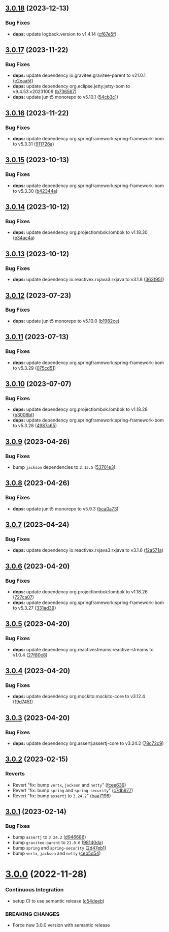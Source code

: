 ## [3.0.18](https://github.com/gravitee-io/gravitee-bom/compare/3.0.17...3.0.18) (2023-12-13)


### Bug Fixes

* **deps:** update logback.version to v1.4.14 ([cf67e5f](https://github.com/gravitee-io/gravitee-bom/commit/cf67e5f27c9dad34e6bbed3985520e954a7f1911))

## [3.0.17](https://github.com/gravitee-io/gravitee-bom/compare/3.0.16...3.0.17) (2023-11-22)


### Bug Fixes

* **deps:** update dependency io.gravitee:gravitee-parent to v21.0.1 ([e2eaa5f](https://github.com/gravitee-io/gravitee-bom/commit/e2eaa5fb6d0cfba36008338c97cbac4e01bcf4cb))
* **deps:** update dependency org.eclipse.jetty:jetty-bom to v9.4.53.v20231009 ([b736567](https://github.com/gravitee-io/gravitee-bom/commit/b736567c4537e342a4f0dd7189c387ec827674b9))
* **deps:** update junit5 monorepo to v5.10.1 ([54cb3c1](https://github.com/gravitee-io/gravitee-bom/commit/54cb3c1f037e3c2c033fa217c12a61324ba46069))

## [3.0.16](https://github.com/gravitee-io/gravitee-bom/compare/3.0.15...3.0.16) (2023-11-22)


### Bug Fixes

* **deps:** update dependency org.springframework:spring-framework-bom to v5.3.31 ([911726a](https://github.com/gravitee-io/gravitee-bom/commit/911726a5976524913ea6d07c6b5ee05e3afef972))

## [3.0.15](https://github.com/gravitee-io/gravitee-bom/compare/3.0.14...3.0.15) (2023-10-13)


### Bug Fixes

* **deps:** update dependency org.springframework:spring-framework-bom to v5.3.30 ([b42344a](https://github.com/gravitee-io/gravitee-bom/commit/b42344a09436304b957bc1eed2f997fb734bc12d))

## [3.0.14](https://github.com/gravitee-io/gravitee-bom/compare/3.0.13...3.0.14) (2023-10-12)


### Bug Fixes

* **deps:** update dependency org.projectlombok:lombok to v1.18.30 ([e34ac4a](https://github.com/gravitee-io/gravitee-bom/commit/e34ac4a05841b360771ae08962f93ba907812023))

## [3.0.13](https://github.com/gravitee-io/gravitee-bom/compare/3.0.12...3.0.13) (2023-10-12)


### Bug Fixes

* **deps:** update dependency io.reactivex.rxjava3:rxjava to v3.1.8 ([363f951](https://github.com/gravitee-io/gravitee-bom/commit/363f951abe75bc984924bd10cf9c6f819303f429))

## [3.0.12](https://github.com/gravitee-io/gravitee-bom/compare/3.0.11...3.0.12) (2023-07-23)


### Bug Fixes

* **deps:** update junit5 monorepo to v5.10.0 ([b1982ce](https://github.com/gravitee-io/gravitee-bom/commit/b1982ce6ea077a0a53db64c631233733888be387))

## [3.0.11](https://github.com/gravitee-io/gravitee-bom/compare/3.0.10...3.0.11) (2023-07-13)


### Bug Fixes

* **deps:** update dependency org.springframework:spring-framework-bom to v5.3.29 ([075cd51](https://github.com/gravitee-io/gravitee-bom/commit/075cd51eee7de0eb29fb0f8f75ae9d53c9d59754))

## [3.0.10](https://github.com/gravitee-io/gravitee-bom/compare/3.0.9...3.0.10) (2023-07-07)


### Bug Fixes

* **deps:** update dependency org.projectlombok:lombok to v1.18.28 ([b3006bf](https://github.com/gravitee-io/gravitee-bom/commit/b3006bfbb1c01c04c29579f45f9146f7eb5de806))
* **deps:** update dependency org.springframework:spring-framework-bom to v5.3.28 ([4987a65](https://github.com/gravitee-io/gravitee-bom/commit/4987a652985684ee1c47711c23c283e38a2a75e5))

## [3.0.9](https://github.com/gravitee-io/gravitee-bom/compare/3.0.8...3.0.9) (2023-04-26)


### Bug Fixes

* bump `jackson` dependencies to `2.13.5` ([53701e3](https://github.com/gravitee-io/gravitee-bom/commit/53701e37651c0fada02262a3679f12c06330be69))

## [3.0.8](https://github.com/gravitee-io/gravitee-bom/compare/3.0.7...3.0.8) (2023-04-26)


### Bug Fixes

* **deps:** update junit5 monorepo to v5.9.3 ([bca0a73](https://github.com/gravitee-io/gravitee-bom/commit/bca0a732e90dfa232c9ded3a3f6b626bca148632))

## [3.0.7](https://github.com/gravitee-io/gravitee-bom/compare/3.0.6...3.0.7) (2023-04-24)


### Bug Fixes

* **deps:** update dependency io.reactivex.rxjava3:rxjava to v3.1.6 ([f2a571a](https://github.com/gravitee-io/gravitee-bom/commit/f2a571a51d41c9b7c0669a02693ba363890677cc))

## [3.0.6](https://github.com/gravitee-io/gravitee-bom/compare/3.0.5...3.0.6) (2023-04-20)


### Bug Fixes

* **deps:** update dependency org.projectlombok:lombok to v1.18.26 ([727ca07](https://github.com/gravitee-io/gravitee-bom/commit/727ca07a998fe87fd17807bf3275cfc47194813b))
* **deps:** update dependency org.springframework:spring-framework-bom to v5.3.27 ([331ad39](https://github.com/gravitee-io/gravitee-bom/commit/331ad39af715f56cce21d0ebb1516c2e541fae5a))

## [3.0.5](https://github.com/gravitee-io/gravitee-bom/compare/3.0.4...3.0.5) (2023-04-20)


### Bug Fixes

* **deps:** update dependency org.reactivestreams:reactive-streams to v1.0.4 ([27f80e8](https://github.com/gravitee-io/gravitee-bom/commit/27f80e8b5cfe54b18a754b80dee7b04ca562b0ee))

## [3.0.4](https://github.com/gravitee-io/gravitee-bom/compare/3.0.3...3.0.4) (2023-04-20)


### Bug Fixes

* **deps:** update dependency org.mockito:mockito-core to v3.12.4 ([19d7451](https://github.com/gravitee-io/gravitee-bom/commit/19d7451ea01d5a6a6880dcc8d8869e733c556063))

## [3.0.3](https://github.com/gravitee-io/gravitee-bom/compare/3.0.2...3.0.3) (2023-04-20)


### Bug Fixes

* **deps:** update dependency org.assertj:assertj-core to v3.24.2 ([78c72c9](https://github.com/gravitee-io/gravitee-bom/commit/78c72c95627724904e52bd31eea951e208f6ea54))

## [3.0.2](https://github.com/gravitee-io/gravitee-bom/compare/3.0.1...3.0.2) (2023-02-15)


### Reverts

* Revert "fix: bump `vertx`, `jackson` and `netty`" ([fcee639](https://github.com/gravitee-io/gravitee-bom/commit/fcee639c4fb5e8321f2a79885ea7b7e528b6c83d))
* Revert "fix: bump `spring` and `spring-security`" ([c7db977](https://github.com/gravitee-io/gravitee-bom/commit/c7db977b9940da743119c7e90f896eadb184ec1e))
* Revert "fix: bump `assertj` to `3.24.2`" ([baa7196](https://github.com/gravitee-io/gravitee-bom/commit/baa7196648d1c5b95c6615531606c6366c44b840))

## [3.0.1](https://github.com/gravitee-io/gravitee-bom/compare/3.0.0...3.0.1) (2023-02-14)


### Bug Fixes

* bump `assertj` to `3.24.2` ([d946686](https://github.com/gravitee-io/gravitee-bom/commit/d946686e3aeb8add9a2ae21c268674b1dfaa67e1))
* bump `gravitee-parent` to `21.0.0` ([98140da](https://github.com/gravitee-io/gravitee-bom/commit/98140da3212e205339db4157ad83e8282dca879b))
* bump `spring` and `spring-security` ([2d47eb1](https://github.com/gravitee-io/gravitee-bom/commit/2d47eb12ce8cd3a717d5d72a2b255daef4e4c869))
* bump `vertx`, `jackson` and `netty` ([ceb5d54](https://github.com/gravitee-io/gravitee-bom/commit/ceb5d54fa31108f37b42c988a09590f84c08b5c1))

# [3.0.0](https://github.com/gravitee-io/gravitee-bom/compare/2.9.0...3.0.0) (2022-11-28)


### Continuous Integration

* setup CI to use semantic release ([c54deeb](https://github.com/gravitee-io/gravitee-bom/commit/c54deeb7347db423bef5563804a0769a576bf0f7))


### BREAKING CHANGES

* Force new 3.0.0 version with semantic release
